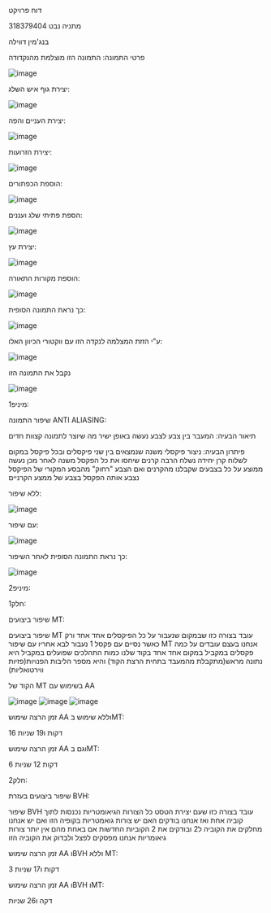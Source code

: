 דוח פרויקט

מתניה נבט 318379404

בנג'מין דווילה

פרטי התמונה:
התמונה הזו מוצלמת מהנקדודה

![image](https://github.com/user-attachments/assets/b38d1641-d3b9-4dcf-9457-9e3342f913c7)

יצירת גוף איש השלג:

![image](https://github.com/user-attachments/assets/2346de9f-a2de-4a7e-89e4-f60be93b4645)

יצירת העניים והפה:

![image](https://github.com/user-attachments/assets/1cd35df5-f504-4db9-b684-6a832b6dc280)

יצירת הזרועות:

![image](https://github.com/user-attachments/assets/a633da30-941d-4cbf-9ee2-f5f76048ef1e)

הוספת הכפתורים:

![image](https://github.com/user-attachments/assets/f4617856-641f-4c8b-9dbb-7deeab517f77)

הספת פתיתי שלג ועננים:

![image](https://github.com/user-attachments/assets/d3179b05-f792-4a89-9c80-4c9887739e4b)


יצירת עץ:

![image](https://github.com/user-attachments/assets/8877392b-ea9c-4926-8e66-3a465644d822)



הוספת מקורות התאורה:

![image](https://github.com/user-attachments/assets/12ead4ae-752b-416f-b5ee-b69ff4690636)

כך נראת התמונה הסופית:

![image](https://github.com/user-attachments/assets/c7eb4990-d308-48b9-9749-766d337702cf)


ע"י הזזת המצלמה לנקדה הזו עם ווקטורי הכיוון האלו:


![image](https://github.com/user-attachments/assets/ec6ee453-c837-4178-9336-f123cf5476bd)

נקבל את התמונה הזו

![image](https://github.com/user-attachments/assets/97f51de9-55d1-4de0-a419-62a11829d367)



מיניפ1:


שיפור התמונה 
ANTI ALIASING:

תיאור הבעיה: המעבר בין צבע לצבע נעשה באופן ישיר מה שיוצר לתמונה קצוות חדים

פיתרון הבעיה: ניצור פיקסלי משנה שנמצאים בין שני פיקסלים ובכל פיקסל במקום לשלוח קרן יחידה נשלח הרבה קרנים שיחסו את כל הפקסל משנה 
לאחר מכן נעשה ממוצע על כל בצבעים שקבלנו מהקרנים ואם הצבע "רחוק" מהבסע המקורי של הפיקסל נצבע אותה הפקסל בצבע של ממצע הקרניים

ללא שיפור:

![image](https://github.com/user-attachments/assets/0d16e16f-2426-4af7-b51d-2159a3ff4175)


עם שיפור:


![image](https://github.com/user-attachments/assets/9cdc8a63-caaa-415b-a9fa-df03c099c6d1)



כך נראת התמונה הסופית לאחר השיפור:


![image](https://github.com/user-attachments/assets/92c24ed1-fd4f-414d-bc9a-31499b693b2c)



מיניפ2:


חלק1:

שיפור ביצועים MT:


שיפור ביצועים MT עובד בצורה כזו שבמקום שנעבור על כל הפיקסלים אחד אחד ורק כאשר נסיים עם פקסל 1 נעבור לבא אחריו עם שיפור MT אנחנו בעצם עובדים על כמה פקסלים במקביל במקום אחד אחד בקוד שלנו כמות התהלכים שפועלים במקביל היא נתונה מראש(מתקבלת מהמעבד בתחית הרצת הקוד) והיא מספר הליבות הפנויות(פזיות ווירטואליות)

הקוד של MT בשימוש עם AA


![image](https://github.com/user-attachments/assets/c78c2d88-c9af-463b-9a44-52bf053293f1)
![image](https://github.com/user-attachments/assets/be72d0b9-2249-44cd-9b48-e79ba9c1f5d7)
![image](https://github.com/user-attachments/assets/57e0c2f8-7347-4ad6-ab59-0aad23dabe52)





זמן הרצה שימוש AA וללא שימוש בMT:

16 דקות ו19 שניות

זמן הרצה שימוש AA וגם בMT:

6 דקות 12 שניות



חלק2:

שיפור ביצועים בעזרת BVH:

שיפור BVH עובד בצורה כזו שעם יצירת הטסט כל הצורות הגיאומטריות נכנסות לתוך קוביה אחת ואז אנחנו בודקים האם יש צורות גואמטריות בקופיה הזו ואם יש אנחנו מחלקים את הקוביה ל2 ובודקים את 2 הקוביות החדשות אם באחת מהם אין יותר צורות גיאומריות אנחנו מפסקים לפצל ולבדוק את הקוביה הזו



זמן הרצה שימוש AA וBVH וללא MT:

3 דקות ו17 שניות

זמן הרצה שימוש AA וBVH וMT:

דקה ו26 שניות

